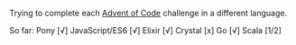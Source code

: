 Trying to complete each [Advent of Code](http://adventofcode.com/2016/) challenge in a different language.

So far:
Pony [√]
JavaScript/ES6 [√]
Elixir [√]
Crystal [x]
Go [√]
Scala [1/2]